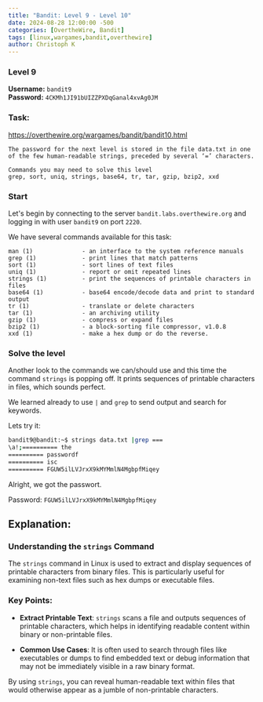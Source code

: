 ```yaml
---
title: "Bandit: Level 9 - Level 10"
date: 2024-08-28 12:00:00 -500 
categories: [OvertheWire, Bandit]
tags: [linux,wargames,bandit,overthewire]
author: Christoph K
---
```


<!-- Change LEVELS -->

### Level 9

**Username:** `bandit9`  
**Password:** `4CKMh1JI91bUIZZPXDqGanal4xvAg0JM`

### Task:

<!-- PICTURE FROM TASK -->
https://overthewire.org/wargames/bandit/bandit10.html

  
    The password for the next level is stored in the file data.txt in one of the few human-readable strings, preceded by several ‘=’ characters.

    Commands you may need to solve this level
    grep, sort, uniq, strings, base64, tr, tar, gzip, bzip2, xxd


<!-- change username bandit!! -->
### Start

Let's begin by connecting to the server `bandit.labs.overthewire.org` and logging in with user `bandit9` on port `2220`.

We have several commands available for this task:


    man (1)              - an interface to the system reference manuals
    grep (1)             - print lines that match patterns
    sort (1)             - sort lines of text files
    uniq (1)             - report or omit repeated lines
    strings (1)          - print the sequences of printable characters in files
    base64 (1)           - base64 encode/decode data and print to standard output
    tr (1)               - translate or delete characters
    tar (1)              - an archiving utility
    gzip (1)             - compress or expand files
    bzip2 (1)            - a block-sorting file compressor, v1.0.8
    xxd (1)              - make a hex dump or do the reverse.


<!-- CHANGE COMMANDS IF NECCESSARY -->


### Solve the level

Another look to the commands we can/should use and this time the command `strings` is popping off. It prints sequences of printable characters in files, which sounds perfect. 

We learned already to use `|` and `grep` to send output and search for keywords. 


Lets try it:
```bash
bandit9@bandit:~$ strings data.txt |grep ===
\a!;========== the
========== passwordf
========== isc
========== FGUW5ilLVJrxX9kMYMmlN4MgbpfMiqey
```

Alright, we got the passwort.

Password: `FGUW5ilLVJrxX9kMYMmlN4MgbpfMiqey`


## Explanation: 

### Understanding the `strings` Command

The `strings` command in Linux is used to extract and display sequences of printable characters from binary files. This is particularly useful for examining non-text files such as hex dumps or executable files. 

### Key Points:

- **Extract Printable Text**: `strings` scans a file and outputs sequences of printable characters, which helps in identifying readable content within binary or non-printable files.

- **Common Use Cases**: It is often used to search through files like executables or dumps to find embedded text or debug information that may not be immediately visible in a raw binary format.

By using `strings`, you can reveal human-readable text within files that would otherwise appear as a jumble of non-printable characters.
